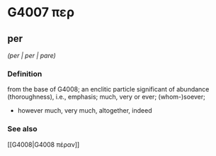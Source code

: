 # G4007 περ

## per

_(per | per | pare)_

### Definition

from the base of G4008; an enclitic particle significant of abundance (thoroughness), i.e., emphasis; much, very or ever; (whom-)soever; 

- however much, very much, altogether, indeed

### See also

[[G4008|G4008 πέραν]]
